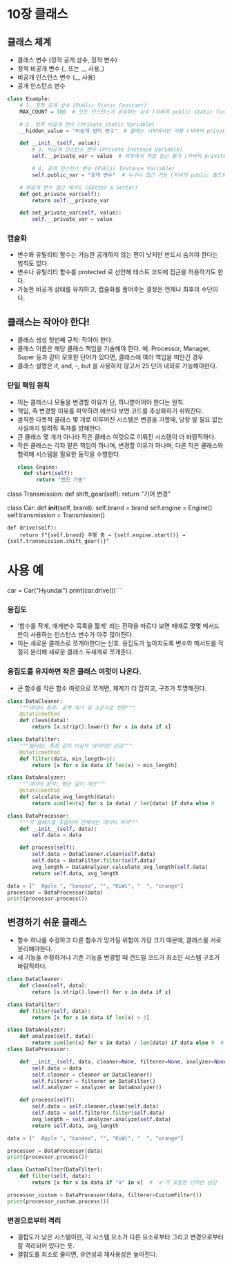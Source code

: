 # 10장 클래스 

## 클래스 체계 
- 클래스 변수 (정적 공개 상수, 정적 변수)
- 정적 비공개 변수 (_ 또는 __ 사용_)
- 비공개 인스턴스 변수 (__ 사용)
- 공개 인스턴스 변수
```python
class Example:
    # 1. 정적 공개 상수 (Public Static Constant)
    MAX_COUNT = 100  # 모든 인스턴스가 공유하는 상수 (자바의 public static final)

    # 2. 정적 비공개 변수 (Private Static Variable)
    __hidden_value = "비공개 정적 변수"  # 클래스 내부에서만 사용 (자바의 private static)

    def __init__(self, value):
        # 3. 비공개 인스턴스 변수 (Private Instance Variable)
        self.__private_var = value  # 외부에서 직접 접근 불가 (자바의 private 필드)

        # 4. 공개 인스턴스 변수 (Public Instance Variable)
        self.public_var = "공개 변수"  # 누구나 접근 가능 (자바의 public 필드와 유사)

    # 비공개 변수 접근 메서드 (Getter & Setter)
    def get_private_var(self):
        return self.__private_var

    def set_private_var(self, value):
        self.__private_var = value

```
### 캡슐화
- 변수와 유틸리티 함수는 가능한 공개하지 않는 편이 낫지만 반드시 숨겨야 한다는 법칙도 없다.
- 변수나 유틸리티 함수를 protected 로 선언해 테스트 코드에 접근을 허용하기도 한다.
- 가능한 비공개 상태를 유지하고, 캡슐화를 풀어주는 결정은 언제나 최후의 수단이다.

## 클래스는 작아야 한다!
- 클래스 생성 첫번째 규칙: 작아야 한다.
- 클래스 이름은 해당 클래스 책임을 기술해야 한다.
예. Processor, Manager, Super 등과 같이 모호한 단어가 있다면, 클래스에 여러 책임을 떠안긴 경우
- 클래스 설명은 if, and, -, but 을 사용하지 않고서 25 단어 내외로 가능해야한다. 

### 단일 책임 원칙 
- 이는 클래스나 모듈을 변경할 이유가 단, 하나뿐이어야 한다는 원칙.
- 책임, 즉 변경할 이유를 파악하려 애쓰다 보면 코드를 추상화하기 쉬워진다.
- 큼직한 다목적 클래스 몇 개로 이루어진 시스템은 변경을 가할때, 당장 알 필요 없는 사실까지 알려줘 독자를 방해한다.
- 큰 클래스 몇 개가 아니라 작은 클래스 여럿으로 이뤄진 시스템이 더 바람직하다.
- 작은 클래스는 각자 맡은 책임이 하나며, 변경할 이유가 하나며, 다른 작은 클래스와 협력해 시스템을 필요한 동작을 수행한다.
  ```python
  class Engine:
    def start(self):
        return "엔진 가동"

class Transmission:
    def shift_gear(self):
        return "기어 변경"

class Car:
    def __init__(self, brand):
        self.brand = brand
        self.engine = Engine()
        self.transmission = Transmission()

    def drive(self):
        return f"{self.brand} 주행 중 → {self.engine.start()} → {self.transmission.shift_gear()}"

# 사용 예
car = Car("Hyundai")
print(car.drive())```

### 응집도
- '함수를 작게, 매게변수 목록을 짧게' 라는 전략을 따르다 보면 때때로 몇몇 메서드만이 사용하는 인스턴스 변수가 아주 많아진다.
- 이는 새로운 클래스로 쪼개야한다는 신호. 응집도가 높아지도록 변수와 메서드를 적절히 분리해 새로운 클래스 두세개로 쪼개준다.

### 응집도를 유지하면 작은 클래스 여럿이 나온다. 
- 큰 함수를 작은 함수 여럿으로 쪼개면, 체계가 더 잡히고, 구조가 투명해진다.
```python
class DataCleaner:
    """데이터 정리: 공백 제거 및 소문자로 변환"""
    @staticmethod
    def clean(data):
        return [x.strip().lower() for x in data if x]

class DataFilter:
    """필터링: 특정 길이 이상의 데이터만 남김"""
    @staticmethod
    def filter(data, min_length=3):
        return [x for x in data if len(x) > min_length]

class DataAnalyzer:
    """데이터 분석: 평균 길이 계산"""
    @staticmethod
    def calculate_avg_length(data):
        return sum(len(x) for x in data) / len(data) if data else 0

class DataProcessor:
    """각 클래스를 조합하여 전체적인 데이터 처리"""
    def __init__(self, data):
        self.data = data

    def process(self):
        self.data = DataCleaner.clean(self.data)
        self.data = DataFilter.filter(self.data)
        avg_length = DataAnalyzer.calculate_avg_length(self.data)
        return self.data, avg_length

data = ["  Apple ", "banana", "", "KiWi", "  ", "orange"]
processor = DataProcessor(data)
print(processor.process())

```

## 변경하기 쉬운 클래스 
- 함수 하나를 수정하고 다른 함수가 망가질 위험이 가장 크기 때문에, 클래스를 서로 분리해야한다.
- 새 기능을 수정하거나 기존 기능을 변경할 때 건드릴 코드가 최소인 시스템 구조가 바람직하다.
```python
class DataCleaner:
    def clean(self, data):
        return [x.strip().lower() for x in data if x]  

class DataFilter:
    def filter(self, data):
        return [x for x in data if len(x) > 3]

class DataAnalyzer:
    def analyze(self, data):
        return sum(len(x) for x in data) / len(data) if data else 0  # 기본 구현
class DataProcessor:

    def __init__(self, data, cleaner=None, filterer=None, analyzer=None):
        self.data = data
        self.cleaner = cleaner or DataCleaner()
        self.filterer = filterer or DataFilter()
        self.analyzer = analyzer or DataAnalyzer()

    def process(self):
        self.data = self.cleaner.clean(self.data)
        self.data = self.filterer.filter(self.data)
        avg_length = self.analyzer.analyze(self.data)
        return self.data, avg_length

data = ["  Apple ", "banana", "", "KiWi", "  ", "orange"]

processor = DataProcessor(data)
print(processor.process())

class CustomFilter(DataFilter):
    def filter(self, data):
        return [x for x in data if "a" in x]  # 'a'가 포함된 단어만 남김

processor_custom = DataProcessor(data, filterer=CustomFilter())
print(processor_custom.process())
```

### 변경으로부터 격리
- 결합도가 낮은 시스템이란, 각 시스템 요소가 다른 요소로부터 그리고 변경으로부터 잘 격리되어 있다는 뜻.
- 결합도를 최소로 줄이면, 유연성과 재사용성은 높아진다. 

